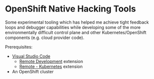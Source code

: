 # OpenShift Native Hacking Tools

Some experimental tooling which has helped me achieve tight feedback loops and debugger capabilities while developing some of the more environmentally difficult control plane and other Kubernetes/OpenShift components (e.g. cloud provider code).

Prerequisites:

* [Visual Studio Code](https://code.visualstudio.com)
  * [Remote Development](https://marketplace.visualstudio.com/items?itemName=ms-vscode-remote.vscode-remote-extensionpack) extension
  * [Remote - Kubernetes](https://marketplace.visualstudio.com/items?itemName=okteto.remote-kubernetes]) extension
* An OpenShift cluster

